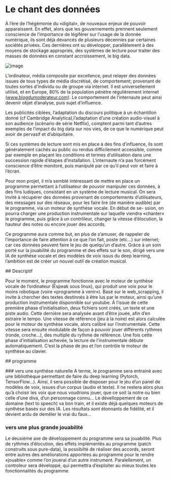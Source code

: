 # Le chant des données

À l’ère de l’hégémonie du «digital», de nouveaux enjeux de pouvoir
apparaissent. En effet, alors que les gouvernements prennent
seulement conscience de l’importance de légiférer sur l’usage de la
donnée numérique, ils sont déjà devancés de plusieurs décennies
par certaines sociétés privées. Ces dernières ont su développer,
parallèlement à des moyens de stockage appropriés, des systèmes
de lecture pour traiter des masses de données en constant
accroissement, le big data.

![image](http://localhost:3000/images/nicolas/chant.jpg)

L’ordinateur, média composite par excellence, peut relayer des
données issues de tous types de média discrétisé, de comportement;
provenant de toutes sortes d’individu ou de groupe via internet.
Il est universellement utilisé, et en Europe, 80% de la population
pénètre régulièrement internet (www.blogdumoderateur.com).
Le comportement de l’internaute peut ainsi devenir objet d’analyse,
puis sujet d’influence.

Les publicités ciblées, l’adaptation du discours politique à un
échantillon donné (cf Cambridge Analytica),l’adaptation d’une création
audio-visuel à son audience (scénario de série Netflix), comptent parmi
tant d’autres exemples de l’impact du big data sur nos vies, de ce que
le numérique peut avoir de pervasif et d’ubiquitaire.

Si ces systèmes de lecture sont mis en place à des fins d’influence,
ils sont généralement cachés au public ou rendus difficilement
accessible, comme par exemple en plaçant les conditions et termes
d’utilisation dans une succession rapide d’étapes d‘installation.
L‘internaute n’a pas forcément conscience d’être monitoré, puis
manipulé par ce qu’il peut voir et faire à l’écran.

Pour mon projet, il m’a semblé intéressant de mettre en place
un programme permettant à l’utilisateur de pouvoir manipuler ces
données, à des fins ludiques, consistant en un système de lecture
musical. On sera invité à récupérer des données
provenant de comportements d’utilisateurs, des messages sur des
réseaux, pour les faire lire (de manière audible) par le
programme, via un moteur de synthèse vocale. En début de se-
ssion, on pourra charger une production instrumentale sur laquelle
viendra «chanter» le programme, puis grâce à un contrôleur,
changer la vitesse d’élocution, la hauteur des notes ou encore jouer
des accords.

Ce programme aura comme but, en plus de s’amuser, de
rappeler de l’importance de faire attention à ce que l’on fait,
poste (etc...) sur internet; car ces données peuvent faire le jeu de
quelqu’un d’autre. Grâce à un soin porté sur la jouabilité du
programme et des effets sur le son, dirigé vers une IA de
synthèse vocale et des modèles de voix issus du deep learning,
l’ambition est de créer un nouvel outil de création musical.

## Descriptif

Pour le moment, le programme fonctionne avec le moteur de
synthèse vocale de l’ordinateur (Espeak sous linux), qui produit
une voix pour le moins robotique (voire «programme à venir»).
Basé sur le web_scrapping, il invite à chercher des textes
destinnés à être lus par le moteur, ainsi qu’une production
instrumentale disponnible sur youtube. À l’issue de cette première
phase d’initialisation, deux fichiers sont créés, un texte
et une piste audio. Cette dernière sera analysée avant d’être
jouée, afin d’en extraire le tempo.
Une vitesse de référence (jeu à la noire) est alors calculée pour
le moteur de synthèse vocale, alors calibré sur l’instrumentale.
Cette vitesse sera ensuite modulable de façon à pouvoir jouer
différents rythmes (ronde, croche...), des multiple du rythme
de référence.
Une fois cette phase d’initialisation achevée, la lecture de 
l'instrumentale débute automatiquement. C’est la phase de jeu et l’on
contrôle le moteur de synthèse au clavier.

## programme

### vers une synthèse naturelle
A terme, le programme sera entrainé avec une bibliothèque permettant
de faire du deep learning (Pytorch, TensorFlow...). Ainsi, il sera
possible de disposer pour le jeu d’un panel de modèles de voix,
issues d’un corpus (audio et texte). Il ne restera alors plus qu’à
choisir les voix que nous voudrions jouer, que ce soit la notre ou
bien celle d’une diva, d’un personnage connu...
Le dévelloppement de ce domaine (text to speech) va bon train, et
il existe déjà quelques moteurs de synthèse basés sur des IA. Les
résultats sont étonnants de fidélité, et il devient ardu de demêler le
vrai du faux...

### vers une plus grande jouabilité
Le deuxième axe de développement du programme sera sa jouabilité.
Plus de rythmes d’élocution, des effets implémentés au programme
(patch construits sous pure-data), la possibilté de réaliser des accords,
seront entre autres des améliorations apportées au programme pour le
rendre «jouable» comme l’on jouerai d’un autre instrument.
Paralellement, un controleur sera développé, qui permettra d’exploiter
au mieux toutes les fonctionnalités du programme.